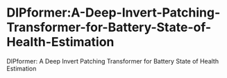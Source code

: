 # DIPformer:A-Deep-Invert-Patching-Transformer-for-Battery-State-of-Health-Estimation
DIPformer: A Deep Invert Patching Transformer for Battery State of Health Estimation

